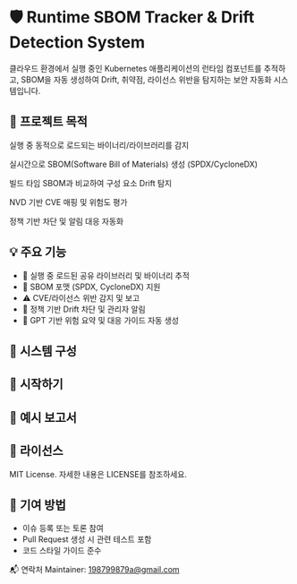 # 🛡️ Runtime SBOM Tracker & Drift Detection System
클라우드 환경에서 실행 중인 Kubernetes 애플리케이션의 런타임 컴포넌트를 추적하고, SBOM을 자동 생성하여 Drift, 취약점, 라이선스 위반을 탐지하는 보안 자동화 시스템입니다.

## 🎯 프로젝트 목적
실행 중 동적으로 로드되는 바이너리/라이브러리를 감지

실시간으로 SBOM(Software Bill of Materials) 생성 (SPDX/CycloneDX)

빌드 타임 SBOM과 비교하여 구성 요소 Drift 탐지

NVD 기반 CVE 매핑 및 위험도 평가

정책 기반 차단 및 알림 대응 자동화

## 💡 주요 기능
- 🔎 실행 중 로드된 공유 라이브러리 및 바이너리 추적
- 🧬 SBOM 포맷 (SPDX, CycloneDX) 지원
- ⚠️ CVE/라이선스 위반 감지 및 보고
- 🧭 정책 기반 Drift 차단 및 관리자 알림
- 🧠 GPT 기반 위험 요약 및 대응 가이드 자동 생성

## 🧩 시스템 구성


## 🚀 시작하기


## 📄 예시 보고서

## 📜 라이선스
MIT License. 자세한 내용은 LICENSE를 참조하세요.

## 🙋 기여 방법
- 이슈 등록 또는 토론 참여
- Pull Request 생성 시 관련 테스트 포함
- 코드 스타일 가이드 준수

📬 연락처
Maintainer: 198799879a@gmail.com
